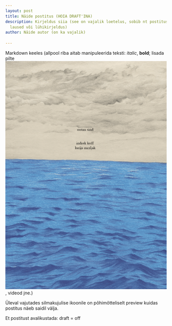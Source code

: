```yaml
---
layout: post
title: Näide postitus (HOIA DRAFT'INA)
description: Kirjeldus siia (see on vajalik loetelus, sobib nt postituse esimesed
  laused või lühikirjeldus)
author: Näide autor (on ka vajalik)

---
```

Markdown keeles (allpool riba aitab manipuleerida teksti: _italic_, **bold**; lisada pilte![see oleks ka vajalik accessibility jaoks (lih lühikirjeldus)](/assets/images/esikaas-679x960.png "indrek koff"), videod jne.)

Üleval vajutades silmakujulise ikoonile on põhimõtteliselt preview kuidas postitus näeb saidil välja.

Et postitust avalikustada: draft = off